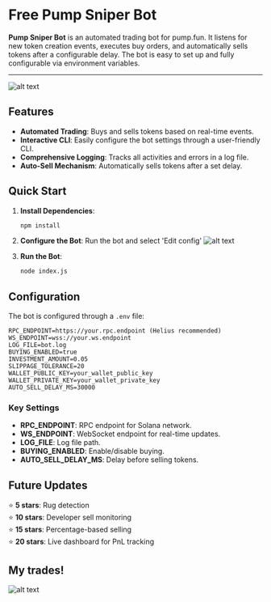 

# Free Pump Sniper Bot

**Pump Sniper Bot** is an automated trading bot for pump.fun. It listens for new token creation events, executes buy orders, and automatically sells tokens after a configurable delay. The bot is easy to set up and fully configurable via environment variables.
___
![alt text](https://i.imgur.com/rGbG3rT.png)

## Features

- **Automated Trading**: Buys and sells tokens based on real-time events.
- **Interactive CLI**: Easily configure the bot settings through a user-friendly CLI.
- **Comprehensive Logging**: Tracks all activities and errors in a log file.
- **Auto-Sell Mechanism**: Automatically sells tokens after a set delay.

## Quick Start

1. **Install Dependencies**:
   ```bash
   npm install
   ```

2. **Configure the Bot**: Run the bot and select 'Edit config'
![alt text](https://i.imgur.com/pb6TAQ0.png)


3. **Run the Bot**:
   ```bash
   node index.js
   ```

## Configuration

The bot is configured through a `.env` file:

```plaintext
RPC_ENDPOINT=https://your.rpc.endpoint (Helius recommended)
WS_ENDPOINT=wss://your.ws.endpoint
LOG_FILE=bot.log
BUYING_ENABLED=true
INVESTMENT_AMOUNT=0.05
SLIPPAGE_TOLERANCE=20
WALLET_PUBLIC_KEY=your_wallet_public_key
WALLET_PRIVATE_KEY=your_wallet_private_key
AUTO_SELL_DELAY_MS=30000
```

### Key Settings

- **RPC_ENDPOINT**: RPC endpoint for Solana network.
- **WS_ENDPOINT**: WebSocket endpoint for real-time updates.
- **LOG_FILE**: Log file path.
- **BUYING_ENABLED**: Enable/disable buying.
- **AUTO_SELL_DELAY_MS**: Delay before selling tokens.

## Future Updates

⭐ **5 stars**: Rug detection  
⭐ **10 stars**: Developer sell monitoring  
⭐ **15 stars**: Percentage-based selling  
⭐ **20 stars**: Live dashboard for PnL tracking

## My trades!
![alt text](https://i.imgur.com/3r2wzVE.png)


